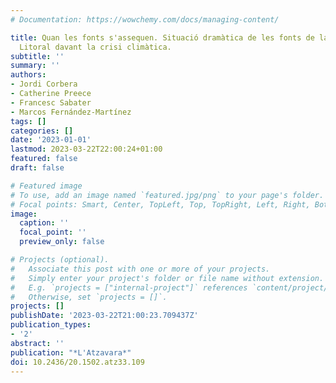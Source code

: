 ```yaml
---
# Documentation: https://wowchemy.com/docs/managing-content/

title: Quan les fonts s'assequen. Situació dramàtica de les fonts de la Serralada
  Litoral davant la crisi climàtica.
subtitle: ''
summary: ''
authors:
- Jordi Corbera
- Catherine Preece
- Francesc Sabater
- Marcos Fernández-Martínez
tags: []
categories: []
date: '2023-01-01'
lastmod: 2023-03-22T22:00:24+01:00
featured: false
draft: false

# Featured image
# To use, add an image named `featured.jpg/png` to your page's folder.
# Focal points: Smart, Center, TopLeft, Top, TopRight, Left, Right, BottomLeft, Bottom, BottomRight.
image:
  caption: ''
  focal_point: ''
  preview_only: false

# Projects (optional).
#   Associate this post with one or more of your projects.
#   Simply enter your project's folder or file name without extension.
#   E.g. `projects = ["internal-project"]` references `content/project/deep-learning/index.md`.
#   Otherwise, set `projects = []`.
projects: []
publishDate: '2023-03-22T21:00:23.709437Z'
publication_types:
- '2'
abstract: ''
publication: "*L'Atzavara*"
doi: 10.2436/20.1502.atz33.109
---
```

